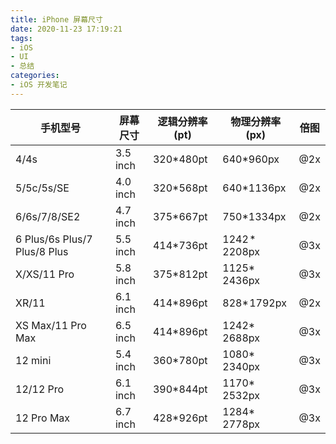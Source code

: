 ```yaml
---
title: iPhone 屏幕尺寸
date: 2020-11-23 17:19:21
tags:
- iOS
- UI
- 总结
categories:
- iOS 开发笔记
---
```




| 手机型号                     | 屏幕尺寸 | 逻辑分辨率(pt) | 物理分辨率(px) | 倍图 |
| ---------------------------- | -------- | -------------- | -------------- | ---- |
| 4/4s                         | 3.5 inch | 320*480pt      | 640*960px      | @2x  |
| 5/5c/5s/SE                   | 4.0 inch | 320*568pt      | 640*1136px     | @2x  |
| 6/6s/7/8/SE2                 | 4.7 inch | 375*667pt      | 750*1334px     | @2x  |
| 6 Plus/6s Plus/7 Plus/8 Plus | 5.5 inch | 414*736pt      | 1242 * 2208px  | @3x  |
| X/XS/11 Pro                  | 5.8 inch | 375*812pt      | 1125* 2436px   | @3x  |
| XR/11                        | 6.1 inch | 414*896pt      | 828* 1792px    | @2x  |
| XS Max/11 Pro Max            | 6.5 inch | 414*896pt      | 1242* 2688px   | @3x  |
| 12 mini                      | 5.4 inch | 360*780pt      | 1080* 2340px   | @3x  |
| 12/12 Pro                    | 6.1 inch | 390*844pt      | 1170* 2532px   | @3x  |
| 12 Pro Max                   | 6.7 inch | 428*926pt      | 1284* 2778px   | @3x  |